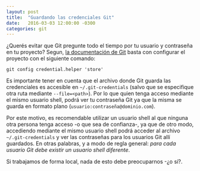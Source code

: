 ```yaml
---
layout: post
title:  "Guardando las credenciales Git"
date:   2016-03-03 12:00:00 -0300
categories: git
---
```


¿Querés evitar que Git pregunte todo el tiempo por tu usuario y contraseña en tu proyecto? Segun, [la documentación de Git](http://git-scm.com/docs/git-credential-store) basta con configurar el proyecto con el siguiente comando:

```shell
git config credential.helper 'store'
```

Es importante tener en cuenta que el archivo donde Git guarda las credenciales es accesible en `~/.git-credentials` (salvo que se especifique otra ruta mediante `--file=<path>`). Por lo que quien tenga acceso mediante el mismo usuario shell, podrá ver tu contraseña Git ya que la misma se guarda en formato plano (`usuario:contraseña@dominio.com`).

Por este motivo, es recomendable utilizar un usuario shell al que ninguna otra persona tenga acceso -o que sea de confianza-, ya que de otro modo, accediendo mediante el mismo usuario shell podrá acceder al archivo  `~/.git-credentials` y ver las contraseñas para los usuarios Git allí guardados. En otras palabras, y a modo de regla general: *para cada usuario Git debe existir un usuario shell diferente*.

Si trabajamos de forma local, nada de esto debe preocuparnos -¿o sí?.
